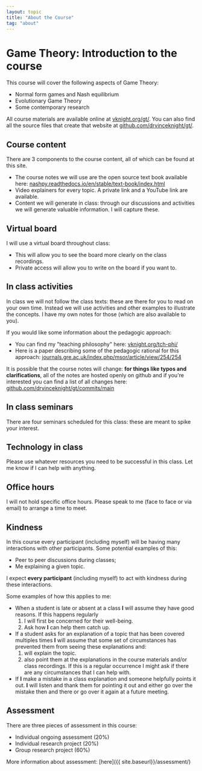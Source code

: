 ```yaml
---
layout: topic
title: "About the Course"
tag: "about"
---
```


# Game Theory: Introduction to the course

This course will cover the following aspects of Game Theory:

- Normal form games and Nash equilibrium
- Evolutionary Game Theory
- Some contemporary research

All course materials are available online at
[vknight.org/gt/](http://vknight.org/gt/). You can also find all the source
files that create that website at
[github.com/drvinceknight/gt/](https://github.com/drvinceknight/gt/).

## Course content

There are 3 components to the course content, all of which can be found at this
site.

- The course notes we will use are the open source text book available here:
  [nashpy.readthedocs.io/en/stable/text-book/index.html](https://nashpy.readthedocs.io/en/stable/text-book/index.html#)
- Video explainers for every topic. A private link and a YouTube link are
  available.
- Content we will generate in class: through our discussions and activities we
  will generate valuable information. I will capture these.

## Virtual board

I will use a virtual board throughout class:

- This will allow you to see the board more clearly on the class recordings.
- Private access will allow you to write on the board if you want to.

## In class activities

In class we will not follow the class texts: these are there for you to read on
your own time. Instead we will use activities and other examples to illustrate
the concepts. I have my own notes for those (which are also available to you).

If you would like some information about the pedagogic approach:

- You can find my "teaching philosophy" here: [vknight.org/tch-phi/](https://vknight.org/tch-phi/)
- Here is a paper describing some of the pedagogic rational for this approach: [journals.gre.ac.uk/index.php/msor/article/view/254/254](https://journals.gre.ac.uk/index.php/msor/article/view/254/254)

It is possible that the course notes will change: **for things like typos and
clarifications**, all of the notes are hosted openly on github and if you're
interested you can find a list of all changes here:
[github.com/drvinceknight/gt/commits/main](https://github.com/drvinceknight/gt/commits/main)

## In class seminars

There are four seminars scheduled for this class: these are meant to spike your
interest.

## Technology in class

Please use whatever resources you need to be successful in this class. Let me
know if I can help with anything.

## Office hours

I will not hold specific office hours. Please speak to me (face to face or via
email) to arrange a time to meet.

## Kindness

In this course every participant (including myself) will be having many
interactions with other participants. Some potential examples of this:

- Peer to peer discussions during classes;
- Me explaining a given topic.

I expect **every participant** (including myself) to act with kindness
during these interactions.

Some examples of how this applies to me:

- When a student is late or absent at a class **I** will assume they
  have good reasons. If this happens regularly
  1.  I will first be concerned for their well-being.
  2.  Ask how **I** can help them catch up.
- If a student asks for an explanation of a topic that has been
  covered multiples times **I** will assume that some set of
  circumstances has prevented them from seeing these explanations and:
  1.  will explain the topic.
  2.  also point them at the explanations in the course materials
      and/or class recordings. If this is a regular occurrence I might
      ask if there are any circumstances that I can help with.
- If **I** make a mistake in a class explanation and someone helpfully
  points it out. **I** will listen and thank them for pointing it out
  and either go over the mistake then and there or go over it again at
  a future meeting.

## Assessment

There are three pieces of assessment in this course:

- Individual ongoing assessment (20%)
- Individual research project (20%)
- Group research project (60%)

More information about assessment: [here]({{ site.baseurl}}/assessment/)
